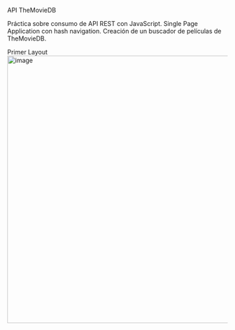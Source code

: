 API TheMovieDB 

Práctica sobre consumo de API REST con JavaScript.
Single Page Application con hash navigation. 
Creación de un buscador de películas de TheMovieDB.

Primer Layout
<img width="612" alt="image" src="https://user-images.githubusercontent.com/67802793/195727175-48a25cd9-4af1-471e-906f-6df029d805f1.png">
